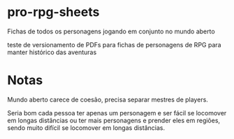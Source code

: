 # pro-rpg-sheets

Fichas de todos os personagens jogando em conjunto no mundo aberto

teste de versionamento de PDFs para fichas de personagens de RPG para manter histórico das aventuras

# Notas

Mundo aberto carece de coesão, precisa separar mestres de players.

Seria bom cada pessoa ter apenas um personagem e ser fácil se locomover em longas distâncias ou ter mais personagens e prender eles em regiões, sendo muito difícil se locomover em longas distâncias.

